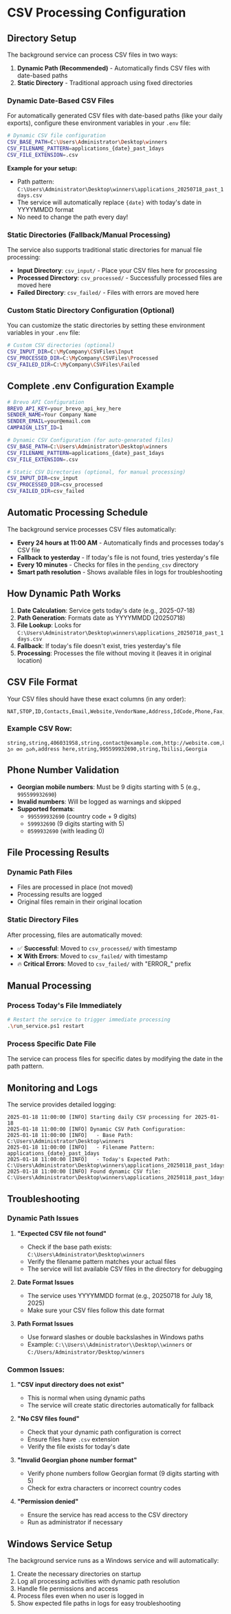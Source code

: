# CSV Processing Configuration

## Directory Setup

The background service can process CSV files in two ways:
1. **Dynamic Path (Recommended)** - Automatically finds CSV files with date-based paths
2. **Static Directory** - Traditional approach using fixed directories

### Dynamic Date-Based CSV Files

For automatically generated CSV files with date-based paths (like your daily exports), configure these environment variables in your `.env` file:

```bash
# Dynamic CSV file configuration
CSV_BASE_PATH=C:\Users\Administrator\Desktop\winners
CSV_FILENAME_PATTERN=applications_{date}_past_1days
CSV_FILE_EXTENSION=.csv
```

**Example for your setup:**
- Path pattern: `C:\Users\Administrator\Desktop\winners\applications_20250718_past_1days.csv`
- The service will automatically replace `{date}` with today's date in YYYYMMDD format
- No need to change the path every day!

### Static Directories (Fallback/Manual Processing)

The service also supports traditional static directories for manual file processing:

- **Input Directory**: `csv_input/` - Place your CSV files here for processing
- **Processed Directory**: `csv_processed/` - Successfully processed files are moved here
- **Failed Directory**: `csv_failed/` - Files with errors are moved here

### Custom Static Directory Configuration (Optional)

You can customize the static directories by setting these environment variables in your `.env` file:

```bash
# Custom CSV directories (optional)
CSV_INPUT_DIR=C:\MyCompany\CSVFiles\Input
CSV_PROCESSED_DIR=C:\MyCompany\CSVFiles\Processed  
CSV_FAILED_DIR=C:\MyCompany\CSVFiles\Failed
```

## Complete .env Configuration Example

```bash
# Brevo API Configuration
BREVO_API_KEY=your_brevo_api_key_here
SENDER_NAME=Your Company Name
SENDER_EMAIL=your@email.com
CAMPAIGN_LIST_ID=1

# Dynamic CSV Configuration (for auto-generated files)
CSV_BASE_PATH=C:\Users\Administrator\Desktop\winners
CSV_FILENAME_PATTERN=applications_{date}_past_1days
CSV_FILE_EXTENSION=.csv

# Static CSV Directories (optional, for manual processing)
CSV_INPUT_DIR=csv_input
CSV_PROCESSED_DIR=csv_processed
CSV_FAILED_DIR=csv_failed
```

## Automatic Processing Schedule

The background service processes CSV files automatically:

- **Every 24 hours at 11:00 AM** - Automatically finds and processes today's CSV file
- **Fallback to yesterday** - If today's file is not found, tries yesterday's file
- **Every 10 minutes** - Checks for files in the `pending_csv` directory
- **Smart path resolution** - Shows available files in logs for troubleshooting

## How Dynamic Path Works

1. **Date Calculation**: Service gets today's date (e.g., 2025-07-18)
2. **Path Generation**: Formats date as YYYYMMDD (20250718)
3. **File Lookup**: Looks for `C:\Users\Administrator\Desktop\winners\applications_20250718_past_1days.csv`
4. **Fallback**: If today's file doesn't exist, tries yesterday's file
5. **Processing**: Processes the file without moving it (leaves it in original location)

## CSV File Format

Your CSV files should have these exact columns (in any order):

```csv
NAT,STOP,ID,Contacts,Email,Website,VendorName,Address,IdCode,Phone,Fax,City,Country
```

### Example CSV Row:
```csv
string,string,406031958,string,contact@example.com,http://website.com,შპს ჯი თი ეარ,address here,string,995599932690,string,Tbilisi,Georgia
```

## Phone Number Validation

- **Georgian mobile numbers**: Must be 9 digits starting with 5 (e.g., `995599932690`)
- **Invalid numbers**: Will be logged as warnings and skipped
- **Supported formats**: 
  - `995599932690` (country code + 9 digits)
  - `599932690` (9 digits starting with 5)
  - `0599932690` (with leading 0)

## File Processing Results

### Dynamic Path Files
- Files are processed in place (not moved)
- Processing results are logged
- Original files remain in their original location

### Static Directory Files
After processing, files are automatically moved:
- ✅ **Successful**: Moved to `csv_processed/` with timestamp
- ❌ **With Errors**: Moved to `csv_failed/` with timestamp
- 🔥 **Critical Errors**: Moved to `csv_failed/` with "ERROR_" prefix

## Manual Processing

### Process Today's File Immediately
```bash
# Restart the service to trigger immediate processing
.\run_service.ps1 restart
```

### Process Specific Date File
The service can process files for specific dates by modifying the date in the path pattern.

## Monitoring and Logs

The service provides detailed logging:

```
2025-01-18 11:00:00 [INFO] Starting daily CSV processing for 2025-01-18
2025-01-18 11:00:00 [INFO] Dynamic CSV Path Configuration:
2025-01-18 11:00:00 [INFO]   - Base Path: C:\Users\Administrator\Desktop\winners
2025-01-18 11:00:00 [INFO]   - Filename Pattern: applications_{date}_past_1days
2025-01-18 11:00:00 [INFO]   - Today's Expected Path: C:\Users\Administrator\Desktop\winners\applications_20250118_past_1days.csv
2025-01-18 11:00:00 [INFO] Found dynamic CSV file: C:\Users\Administrator\Desktop\winners\applications_20250118_past_1days.csv
```

## Troubleshooting

### Dynamic Path Issues

1. **"Expected CSV file not found"**
   - Check if the base path exists: `C:\Users\Administrator\Desktop\winners`
   - Verify the filename pattern matches your actual files
   - The service will list available CSV files in the directory for debugging

2. **Date Format Issues**
   - The service uses YYYYMMDD format (e.g., 20250718 for July 18, 2025)
   - Make sure your CSV files follow this date format

3. **Path Format Issues**
   - Use forward slashes or double backslashes in Windows paths
   - Example: `C:\\Users\\Administrator\\Desktop\\winners` or `C:/Users/Administrator/Desktop/winners`

### Common Issues:

1. **"CSV input directory does not exist"**
   - This is normal when using dynamic paths
   - The service will create static directories automatically for fallback

2. **"No CSV files found"**
   - Check that your dynamic path configuration is correct
   - Ensure files have `.csv` extension
   - Verify the file exists for today's date

3. **"Invalid Georgian phone number format"**
   - Verify phone numbers follow Georgian format (9 digits starting with 5)
   - Check for extra characters or incorrect country codes

4. **"Permission denied"**
   - Ensure the service has read access to the CSV directory
   - Run as administrator if necessary

## Windows Service Setup

The background service runs as a Windows service and will automatically:
1. Create the necessary directories on startup
2. Log all processing activities with dynamic path resolution
3. Handle file permissions and access
4. Process files even when no user is logged in
5. Show expected file paths in logs for easy troubleshooting 